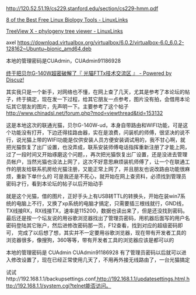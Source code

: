 http://120.52.51.19/cs229.stanford.edu/section/cs229-hmm.pdf

[8 of the Best Free Linux Biology Tools - LinuxLinks](https://www.linuxlinks.com/biology/)

[TreeView X - phylogeny tree viewer - LinuxLinks](https://www.linuxlinks.com/TreeViewX/)

axel https://download.virtualbox.org/virtualbox/6.0.2/virtualbox-6.0_6.0.2-128162~Ubuntu~bionic_amd64.deb

本地的管理密码是CUAdmin，CUAdmin91186928


[终于把贝尔G-140W超密破解了『 光猫FTTx技术交流区 』 - Powered by Discuz!](http://www.chinadsl.net/thread-163298-1-1.html)

其实我只是一个新手，对网络也不懂，在网上查了几天，尤其是参考了本论坛的帖子，终于搞定，现在发一下过程，给其它朋友一点参考，图片没有拍，会借用本论坛其它朋友的图片，先声明一下。主要参考了这个帖子
http://www.chinadsl.net/forum.php?mod=viewthread&tid=153132

这是本地这次的联通光猫，贝尔G-140W-ud，本身自带路由和WIFI功能，可是这个功能没有打开，下边还得挂路由器，实在是浪费，问装机的师傅，很坚决的说不行，说光猫上带的WIFI功能是仅供安装人员方便安装调试用的，我不甘心啊，就把光猫恢复了出厂设置，也没弄成，联系安装师傅电话指挥重新注册了才能上网，
过了一段时间又开始琢磨这个问题，，再次把光猫恢复出厂设置，还是没进去管理员帐户，当然光猫也没法上网了，这次不好意思麻烦装机师傅了，让一个在联通工作的朋友给联系机房给光猫注册，又能正常上网了，并且朋友也说改路由功能很麻烦，重新下单什么的
可是我还是不死心，就开始在网上查资料，必须找到管理员密码才行，看到本论坛的帖子以后开始动手


就是这个光猫，借的图片，正好手头上有USB转TTL的转换头，开始在装win7系统的电脑上不行，又换了xp系统的电脑才搞定，只需要插三根线就行，GND线，TX线接RX，RX线接TX，速率是115200，数据也读出来了，但是还没找到密码。
最后还是按一个坛友说的用谷歌浏览器找出了管理员密码，用机器后面写的用户名密码登陆其它账户，然后进修改密码那一页，F12查看，找到对应的超级密码即可，
完成了以后想了想，其实并不一定要用谷歌浏览器，现在带有开发者工具的浏览器很多，像搜狗，360等等，带有开发者工具的浏览器应该是都可以的

本地的管理密码是
CUAdmin
CUAdmin91186928
有了管理员密码以后就可以进入修改设置了，现在已经正常使用几天了，不用再外接无线路由了，一台光猫搞定


试试http://192.168.1.1/backupsettings.conf,http://192.168.1.1/updatesettings.html,http://192.168.1.1/system.cgi?telnet能否访问。


